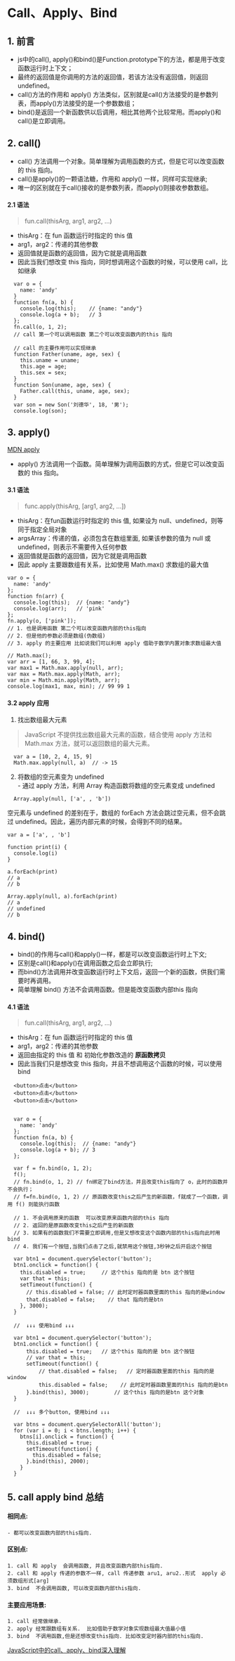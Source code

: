 # Call、Apply、Bind

## 1. 前言

  - js中的call(), apply()和bind()是Function.prototype下的方法，都是用于改变函数运行时上下文；  
  - 最终的返回值是你调用的方法的返回值，若该方法没有返回值，则返回undefined。
  - call()方法的作用和 apply() 方法类似，区别就是call()方法接受的是参数列表，而apply()方法接受的是一个参数数组；  
  - bind()是返回一个新函数供以后调用，相比其他两个比较常用。而apply()和call()是立即调用。

## 2. call()
  - call() 方法调用一个对象。简单理解为调用函数的方式，但是它可以改变函数的 this 指向。
  - call()是apply()的一颗语法糖，作用和 apply() 一样，同样可实现继承;  
  - 唯一的区别就在于call()接收的是参数列表，而apply()则接收参数数组。
  #### 2.1 语法
  > fun.call(thisArg, arg1, arg2, ...)  
  - thisArg：在 fun 函数运行时指定的 this 值
  - arg1，arg2：传递的其他参数
  - 返回值就是函数的返回值，因为它就是调用函数
  - 因此当我们想改变 this 指向，同时想调用这个函数的时候，可以使用 call，比如继承

  ```JS
    var o = {
      name: 'andy'
    }
    function fn(a, b) {
      console.log(this);    // {name: "andy"}
      console.log(a + b);   // 3
    };
    fn.call(o, 1, 2);
    // call 第一个可以调用函数 第二个可以改变函数内的this 指向

    // call 的主要作用可以实现继承
    function Father(uname, age, sex) {
      this.uname = uname;
      this.age = age;
      this.sex = sex;
    }
    function Son(uname, age, sex) {
      Father.call(this, uname, age, sex);
    }
    var son = new Son('刘德华', 18, '男');
    console.log(son);
  ```

## 3. apply()

  [MDN apply](https://developer.mozilla.org/zh-CN/docs/Web/JavaScript/Reference/Global_Objects/Function/apply)  

  - apply() 方法调用一个函数。简单理解为调用函数的方式，但是它可以改变函数的 this 指向。

  #### 3.1 语法
  > func.apply(thisArg, [arg1, arg2, ...])    

  - thisArg：在fun函数运行时指定的 this 值, 如果设为 null、undefined，则等同于指定全局对象
  - argsArray：传递的值，必须包含在数组里面, 如果该参数的值为 null 或  undefined，则表示不需要传入任何参数
  - 返回值就是函数的返回值，因为它就是调用函数
  - 因此 apply 主要跟数组有关系，比如使用 Math.max() 求数组的最大值

  
  ```JS
  var o = {
    name: 'andy'
  };
  function fn(arr) { 
    console.log(this);  // {name: "andy"}
    console.log(arr);   // 'pink'
  };
  fn.apply(o, ['pink']);
  // 1. 也是调用函数 第二个可以改变函数内部的this指向
  // 2. 但是他的参数必须是数组(伪数组)
  // 3. apply 的主要应用 比如说我们可以利用 apply 借助于数学内置对象求数组最大值 

  // Math.max();
  var arr = [1, 66, 3, 99, 4];
  var max1 = Math.max.apply(null, arr);
  var max = Math.max.apply(Math, arr);
  var min = Math.min.apply(Math, arr);
  console.log(max1, max, min); // 99 99 1
  ```

  #### 3.2 apply 应用
  1. 找出数组最大元素  
  > JavaScript 不提供找出数组最大元素的函数，结合使用 apply 方法和 Math.max 方法，就可以返回数组的最大元素。  
  ```JS
    var a = [10, 2, 4, 15, 9]
    Math.max.apply(null, a)  // -> 15
  ```
  2. 将数组的空元素变为 undefined  
    - 通过 apply 方法，利用 Array 构造函数将数组的空元素变成 undefined  
  ```JS
    Array.apply(null, ['a', , 'b'])
  ```
  空元素与 undefined 的差别在于，数组的 forEach 方法会跳过空元素，但不会跳过 undefined。因此，遍历内部元素的时候，会得到不同的结果。  
  ```JS
  var a = ['a', , 'b']

  function print(i) {
    console.log(i)
  }

  a.forEach(print)
  // a
  // b

  Array.apply(null, a).forEach(print)
  // a
  // undefined
  // b
  ```

    


## 4. bind()
  - bind()的作用与call()和apply()一样，都是可以改变函数运行时上下文;  
  - 区别是call()和apply()在调用函数之后会立即执行;  
  - 而bind()方法调用并改变函数运行时上下文后，返回一个新的函数，供我们需要时再调用。  
  - 简单理解 bind() 方法不会调用函数。但是能改变函数内部this 指向   
  
  #### 4.1 语法
  > fun.call(thisArg, arg1, arg2, ...)  
  - thisArg：在 fun 函数运行时指定的 this 值
  - arg1，arg2：传递的其他参数
  - 返回由指定的 this 值 和 初始化参数改造的 **原函数拷贝**
  - 因此当我们只是想改变 this 指向，并且不想调用这个函数的时候，可以使用 bind

  ```JS
    <button>点击</button>
    <button>点击</button>
    <button>点击</button>


    var o = { 
      name: 'andy'
    };
    function fn(a, b) {
      console.log(this);  // {name: "andy"}
      console.log(a + b); // 3
    };
    
    var f = fn.bind(o, 1, 2);
    f();
    // fn.bind(o, 1, 2) // fn绑定了bind方法，并且改变this指向了 o，此时的函数并不会执行；
    // f=fn.bind(o, 1, 2) // 原函数改变this之后产生的新函数，f就成了一个函数，调用 f() 则能执行函数
   
    // 1. 不会调用原来的函数  可以改变原来函数内部的this 指向
    // 2. 返回的是原函数改变this之后产生的新函数
    // 3. 如果有的函数我们不需要立即调用,但是又想改变这个函数内部的this指向此时用bind
    // 4. 我们有一个按钮,当我们点击了之后,就禁用这个按钮,3秒钟之后开启这个按钮
    
    var btn1 = document.querySelector('button');
    btn1.onclick = function() {
      this.disabled = true;     // 这个this 指向的是 btn 这个按钮
      var that = this;
      setTimeout(function() {
        // this.disabled = false; // 此时定时器函数里面的this 指向的是window 
        that.disabled = false;    // that 指向的是btn
      }, 3000);
    }

    //  ↓↓↓ 使用bind ↓↓↓

    var btn1 = document.querySelector('button');
    btn1.onclick = function() {
        this.disabled = true;   // 这个this 指向的是 btn 这个按钮
        // var that = this;
        setTimeout(function() {
            // that.disabled = false;   // 定时器函数里面的this 指向的是window
            this.disabled = false;    // 此时定时器函数里面的this 指向的是btn
        }.bind(this), 3000);        // 这个this 指向的是btn 这个对象
    }
    
    //  ↓↓↓ 多个button, 使用bind ↓↓↓

    var btns = document.querySelectorAll('button');
    for (var i = 0; i < btns.length; i++) {
      btns[i].onclick = function() { 
        this.disabled = true;
        setTimeout(function() {
          this.disabled = false;
        }.bind(this), 2000);
      }
    }
  ```

  ## 5. call  apply  bind 总结
  #### 相同点:  
    - 都可以改变函数内部的this指向.

  #### 区别点:  
    1. call 和 apply  会调用函数, 并且改变函数内部this指向.
    2. call 和 apply 传递的参数不一样, call 传递参数 aru1, aru2..形式  apply 必须数组形式[arg]
    3. bind  不会调用函数, 可以改变函数内部this指向.

  #### 主要应用场景:  
    1. call 经常做继承. 
    2. apply 经常跟数组有关系.  比如借助于数学对象实现数组最大值最小值
    3. bind  不调用函数,但是还想改变this指向. 比如改变定时器内部的this指向.





[JavaScript中的call、apply、bind深入理解](https://www.jianshu.com/p/00dc4ad9b83f)